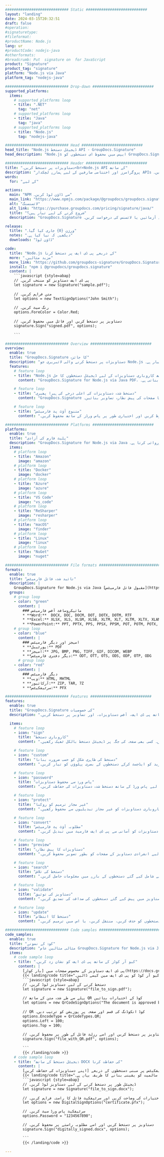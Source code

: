 ```yaml
---
############################# Static ############################
layout: "landing"
date: 2024-03-15T20:32:51
draft: false
#operation: 
#signaturetype: 
#fileformat: 
#productName: Node.js
lang: ur
#productCode: nodejs-java
#otherformats: 
#breadcrumb: Put  signature on  for JavaScript
product: "Signature"
product_tag: "signature"
platform: "Node.js via Java"
platform_tag: "nodejs-java"

############################# Drop-down ############################
supported_platforms:
  items:
    # supported_platforms loop
    - title: ".NET"
      tag: "net"
    # supported_platforms loop
    - title: "Java"
      tag: "java"
    # supported_platforms loop
    - title: "Node.js"
      tag: "nodejs-java"

############################# Head ############################
head_title: "Node.js ڈیجیٹل دستخط API - GroupDocs.Signature"
head_description: "Node.js ایپس میں محفوظ ای دستخطوں کو GroupDocs.Signature کے ساتھ مربوط کریں۔ دستاویز پر دستخط کرنے والے ورک فلو کو آسانی اور مؤثر طریقے سے ہموار کریں۔"

############################# Header ############################
title: "دستاویزات پر دستخط کریں۔<br>Node.js API کے ساتھ"
description: "پروگرامرز اور اختتامی صارفین کے لیے ہمارے لچکدار APIs اور ایپ پر مبنی حل کا استعمال کرتے ہوئے کسی بھی پلیٹ فارم پر ڈیجیٹل دستاویزات اور تصاویر پر دستخط کریں۔"
words:
  for: "کے لیے"

actions:
  main: "NPM سے ڈاؤن لوڈ کریں۔"
  main_link: "https://www.npmjs.com/package/@groupdocs/groupdocs.signature/"
  alt: "لائسنسنگ"
  alt_link: "https://purchase.groupdocs.com/pricing/signature/java/"
  title: "شروع کرنے کے لیے تیار ہیں؟"
  description: "GroupDocs.Signature کی خصوصیات مفت میں آزمائیں یا لائسنس کی درخواست کریں۔"

release:
  title: "ورژن {0} جاری کیا گیا۔"
  notes: "دیکھیں کہ نیا کیا ہے۔"
  downloads: "ڈاؤن لوڈ"

code:
  title: "Node.js کے ذریعے پی ڈی ایف پر دستخط کرنا"
  more: "مزید مثالیں۔"
  more_link: "https://github.com/groupdocs-signature/GroupDocs.Signature-for-Node.js-via-Java/"
  install: "npm i @groupdocs/groupdocs.signature"
  content: |
    ```javascript {style=abap}   
    // پی ڈی ایف دستاویز کو منتخب کریں۔
    let signature = new Signature("sample.pdf");
    
    // متن فراہم کریں۔
    let options = new TextSignOptions("John Smith");
    
    // رنگ سیٹ کریں۔
    options.ForeColor = Color.Red;
    
    // دستاویز پر دستخط کریں اور فائل میں محفوظ کریں۔
    signature.Sign("signed.pdf", options);
    
    ```

############################# Overview ############################
overview:
  enable: true
  title: "GroupDocs.Signature کا جائزہ"
  description: "دستاویزات پر دستخط کرنے والی لائبریری جو Node.js ایپلی کیشنز میں استعمال کے لیے تیار ہے۔"
  features:
    # feature loop
    - title: "Node.js کے ساتھ کاروباری دستاویزات کے لیے ڈیجیٹل دستخطوں کا حل"
      content: "GroupDocs.Signature for Node.js via Java PDF، آفس دستاویزات اور تصاویر کے لیے ڈیجیٹل دستخطی اختیارات کا ایک جامع سیٹ پیش کرتا ہے۔ متن، بارکوڈ، تصاویر، ڈیجیٹل سرٹیفکیٹ اور میٹا ڈیٹا دستیاب ہیں۔ ہموار دستاویز کی پروسیسنگ کارکردگی کو یقینی بناتی ہے۔"

    # feature loop
    - title: "دستخط شدہ دستاویزات کی اعلی درجے کی ہیرا پھیری"
      content: "GroupDocs.Signature آپ کو دستخط شدہ دستاویزات پر کارروائی کرنے کا اختیار دیتا ہے۔ مختلف معیارات کا استعمال کرتے ہوئے دستخطوں کی تلاش اور توثیق کریں۔ مزید برآں، تفصیلی دستاویز کی معلومات نکالیں یا صفحات کی پیش نظارہ تصاویر بنائیں۔"

    # feature loop
    - title: "متنوع آؤٹ پٹ فارمیٹس"
      content: "ہمارا حل دستخط شدہ دستاویزات کے آؤٹ پٹ فارمیٹ پر وسیع کنٹرول فراہم کرتا ہے۔ کسی بھی صفحہ پر دستخطوں کو درست طریقے سے رکھیں اور ان کی ظاہری شکل کو حسب ضرورت بنائیں۔ دستخط شدہ دستاویزات کو متعدد معاون فارمیٹس میں محفوظ کریں اور اختیاری طور پر پاس ورڈز کے ساتھ محفوظ کریں۔"

############################# Platforms ############################
platforms:
  enable: true
  title: "پلیٹ فارم کی آزادی"
  description: "GroupDocs.Signature for Node.js via Java مختلف آپریٹنگ سسٹمز کے ساتھ دستاویز پر کارروائی کرتا ہے۔"
  items:
    # platform loop
    - title: "Amazon"
      image: "amazon"
    # platform loop
    - title: "Docker"
      image: "docker"
    # platform loop
    - title: "Azure"
      image: "azure"
    # platform loop
    - title: "VS Code"
      image: "vs_code"
    # platform loop
    - title: "ReSharper"
      image: "resharper"
    # platform loop
    - title: "macOS"
      image: "finder"
    # platform loop
    - title: "Linux"
      image: "linux"
    # platform loop
    - title: "NuGet"
      image: "nuget"

############################# File formats ############################
formats:
  enable: true
  title: "تائید شدہ فائل فارمیٹس"
  description: |
    GroupDocs.Signature for Node.js via Java [مقبول فائل فارمیٹس](https://docs.groupdocs.com/signature/java/supported-document-formats/) کے لیے آپریشنز کی سہولت فراہم کرتا ہے۔
  groups:
    # group loop
    - color: "green"
      content: |
        ### مائیکروسافٹ آفس فارمیٹس
        * **Word:**  DOCX, DOC, DOCM, DOT, DOTX, DOTM, RTF
        * **Excel:** XLSX, XLS, XLSM, XLSB, XLTM, XLT, XLTM, XLTX, XLAM, SXC, SpreadsheetML
        * **PowerPoint:** PPT, PPTX, PPS, PPSX, PPSM, POT, POTM, POTX, PPTM
    # group loop
    - color: "blue"
      content: |
        ### امیجز اور دیگر فارمیٹس
        * **پورٹیبل:** PDF
        * **امیجز:** JPG, BMP, PNG, TIFF, GIF, DICOM, WEBP
        * **دیگر دفتری فارمیٹس:** ODT, OTT, OTS, ODS, ODP, OTP, ODG
      # group loop
    - color: "red"
      content: |
        ### دیگر فارمیٹس
        * **ویب:** HTML, MHTML
        * **آرکائیوز:** ZIP, TAR, 7Z
        * **سرٹیفکیٹس:** PFX

############################# Features ############################
features:
  enable: true
  title: "GroupDocs.Signature کی خصوصیات"
  description: "ڈیجیٹل دستخطوں کے ساتھ پی ڈی ایف، آفس دستاویزات، اور تصاویر پر دستخط کریں۔"

  items:
    # feature loop
    - icon: "sign"
      title: "کاروباری دستخط"
      content: "دستاویزات پر دستخط کرنے کے لیے مختلف قسم کے دستخط استعمال کریں۔ کسی بھی صفحہ کی جگہ پر ڈیجیٹل دستخط بالکل ٹھیک رکھیں۔"

    # feature loop
    - icon: "custom"
      title: "دستخط کی ظاہری شکل کو حسب ضرورت بنانا"
      content: "اپنے مطلوبہ نتائج کو حاصل کرنے کے لیے رنگ، فونٹ، بارڈرز، گردش اور مزید کو ایڈجسٹ کرکے دستخطوں کے بصری پہلوؤں کو تیار کریں۔"

    # feature loop
    - icon: "password"
      title: "پاس ورڈ سے محفوظ دستاویزات"
      content: "بہت سے معاون دستاویز فارمیٹس کے لیے، اضافی سیکیورٹی کے لیے پاس ورڈ کے ساتھ دستخط شدہ دستاویزات کی حفاظت کریں۔"

    # feature loop
    - icon: "protect"
      title: "غیر مجاز ترمیم کو روکنا"
      content: "ڈیجیٹل سرٹیفکیٹس کے ساتھ دستخط شدہ اہم کاروباری دستاویزات کو غیر مجاز تبدیلیوں سے محفوظ رکھیں۔"

    # feature loop
    - icon: "convert"
      title: "مطلوبہ آؤٹ پٹ فارمیٹس"
      content: "کسی بھی معاون فارمیٹ میں آسانی سے دستخط شدہ دستاویزات حاصل کریں۔ ایم ایس ورڈ دستاویزات کو آسانی سے پی ڈی ایف فارمیٹ میں تبدیل کریں۔"

    # feature loop
    - icon: "preview"
      title: "دستاویزات کا پیش نظارہ"
      content: "مستقبل کی ضروریات کے لیے انفرادی دستاویز کے صفحات کو بطور تصویر محفوظ کریں۔"

    # feature loop
    - icon: "search"
      title: "دستخط کی تلاش"
      content: "اپنے دستاویزات میں پہلے شامل کیے گئے دستخطوں کے بارے میں معلومات حاصل کریں۔"

    # feature loop
    - icon: "validate"
      title: "دستاویز کی توثیق"
      content: "کسی بھی دستاویز میں پیش کیے گئے دستخطوں کی صداقت کی تصدیق کریں۔"

    # feature loop
    - icon: "update"
      title: "دستخط کا انتظام"
      content: "کسی بھی دستاویز کے صفحے پر رکھے گئے دستخطوں کو حذف کریں، منتقل کریں، یا اس میں ترمیم کریں۔"

############################# Code samples ############################
code_samples:
  enable: true
  title: "کوڈ کے نمونے"
  description: "مثالی مثالیں عام GroupDocs.Signature for Node.js via Java آپریشنز کو ظاہر کرتی ہیں۔"
  items:
    # code sample loop
    - title: "کیو آر کوڈز کے ساتھ پی ڈی ایف کو نشان زد کریں۔"
      content: |
        پی ڈی ایف دستاویز کے مخصوص صفحات میں [بار کوڈز](https://docs.groupdocs.com/signature/java/esign-document-with-qr-code-signature/) کو شامل کرنا کاروباری عمل کو ہموار کر سکتا ہے۔ یہ سیکشن GroupDocs.Signature for Node.js via Java کا استعمال کرتے ہوئے QR کوڈ شامل کرنے کی ایک مثال فراہم کرتا ہے۔
        {{< landing/code title="کیو آر کوڈ کو پی ڈی ایف میں کیسے ڈالیں۔">}}
        ```javascript {style=abap}
        // دستخط کرنے کے لیے دستاویز لوڈ کریں۔
        let signature = new Signature("file_to_sign.pdf");
        
        // پہلے سے طے شدہ متن کے ساتھ QR کوڈ کے اختیارات بنائیں
        let options = new QrCodeSignOptions("The document is approved by John Smith");
        
        // QR کوڈ انکوڈنگ کی قسم اور صفحہ پر پوزیشن کو ترتیب دیں۔
        options.EncodeType = QrCodeTypes.QR;
        options.Left = 100;
        options.Top = 100;
            
        // دستاویز پر دستخط کریں اور اسے رزلٹ فائل کے طور پر محفوظ کریں۔
        signature.Sign("file_with_QR.pdf", options);
        
        ```
        {{< /landing/code >}}
    # code sample loop
    - title: "ڈیجیٹل دستخط کے ساتھ DOCX کی حفاظت کرنا"
      content: |
        ڈیجیٹل سرٹیفکیٹس پر مبنی دستخطوں کے ذریعے [اپنے دستاویزات کی حفاظت کریں](https://docs.groupdocs.com/signature/java/esign-document-with-digital-signature/)۔ ڈیجیٹل دستخط مواد کی تبدیلی سے آپ کے کاروباری دستاویزات کی حفاظت کرتے ہیں۔
        {{< landing/code title="دستاویز کی سالمیت کو یقینی بنانے کا طریقہ یہاں ہے۔">}}
        ```javascript {style=abap}   
        // ڈیجیٹل طور پر دستخط کرنے کے لیے دستاویز لوڈ کریں۔
        let signature = new Signature("file_to_sign.docx");
        
        // ڈیجیٹل دستخط کرنے کے اختیارات کی وضاحت کریں اور سرٹیفکیٹ فائل کا راستہ فراہم کریں۔
        let options = new DigitalSignOptions("certificate.pfx");

        // سرٹیفکیٹ پاس ورڈ سیٹ کریں۔
        options.Password = "1234567890";

        // دستاویز پر دستخط کریں اور اسے مطلوبہ راستے پر محفوظ کریں۔
        signature.Sign("digitally_signed.docx", options);

        ```
        {{< /landing/code >}}

---
```

